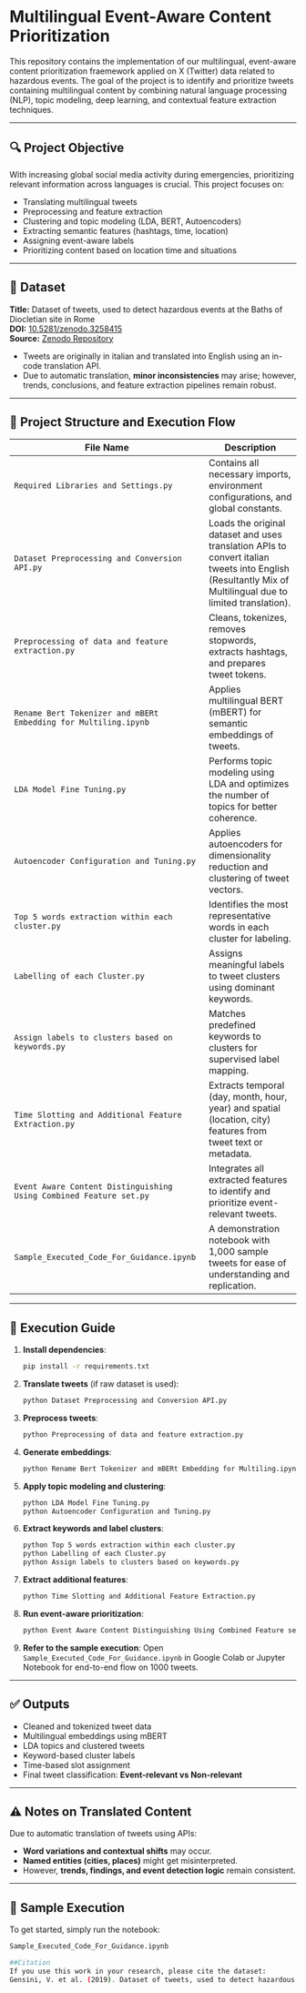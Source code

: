 # Multilingual Event-Aware Content Prioritization
This repository contains the implementation of our multilingual, event-aware content prioritization fraemework applied on X (Twitter) data related to hazardous events. The goal of the project is to identify and prioritize tweets containing multilingual content by combining natural language processing (NLP), topic modeling, deep learning, and contextual feature extraction techniques.

---
## 🔍 Project Objective

With increasing global social media activity during emergencies, prioritizing relevant information across languages is crucial. This project focuses on:
- Translating multilingual tweets
- Preprocessing and feature extraction
- Clustering and topic modeling (LDA, BERT, Autoencoders)
- Extracting semantic features (hashtags, time, location)
- Assigning event-aware labels
- Prioritizing content based on location time and situations

---

## 📁 Dataset

**Title:** Dataset of tweets, used to detect hazardous events at the Baths of Diocletian site in Rome  
**DOI:** [10.5281/zenodo.3258415](https://doi.org/10.5281/zenodo.3258415)  
**Source:** [Zenodo Repository](https://zenodo.org/record/3258415)  
- Tweets are originally in italian and translated into English using an in-code translation API.
- Due to automatic translation, **minor inconsistencies** may arise; however, trends, conclusions, and feature extraction pipelines remain robust.

---

## 🧠 Project Structure and Execution Flow

| File Name | Description |
|----------|-------------|
| `Required Libraries and Settings.py` | Contains all necessary imports, environment configurations, and global constants. |
| `Dataset Preprocessing and Conversion API.py` | Loads the original dataset and uses translation APIs to convert italian tweets into English (Resultantly Mix of Multilingual due to limited translation). |
| `Preprocessing of data and feature extraction.py` | Cleans, tokenizes, removes stopwords, extracts hashtags, and prepares tweet tokens. |
| `Rename Bert Tokenizer and mBERt Embedding for Multiling.ipynb` | Applies multilingual BERT (mBERT) for semantic embeddings of tweets. |
| `LDA Model Fine Tuning.py` | Performs topic modeling using LDA and optimizes the number of topics for better coherence. |
| `Autoencoder Configuration and Tuning.py` | Applies autoencoders for dimensionality reduction and clustering of tweet vectors. |
| `Top 5 words extraction within each cluster.py` | Identifies the most representative words in each cluster for labeling. |
| `Labelling of each Cluster.py` | Assigns meaningful labels to tweet clusters using dominant keywords. |
| `Assign labels to clusters based on keywords.py` | Matches predefined keywords to clusters for supervised label mapping. |
| `Time Slotting and Additional Feature Extraction.py` | Extracts temporal (day, month, hour, year) and spatial (location, city) features from tweet text or metadata. |
| `Event Aware Content Distinguishing Using Combined Feature set.py` | Integrates all extracted features to identify and prioritize event-relevant tweets. |
| `Sample_Executed_Code_For_Guidance.ipynb` | A demonstration notebook with 1,000 sample tweets for ease of understanding and replication. |

---

## 🔄 Execution Guide

1. **Install dependencies**:
    ```bash
    pip install -r requirements.txt
    ```

2. **Translate tweets** (if raw dataset is used):
    ```bash
    python Dataset Preprocessing and Conversion API.py
    ```

3. **Preprocess tweets**:
    ```bash
    python Preprocessing of data and feature extraction.py
    ```

4. **Generate embeddings**:
    ```bash
    python Rename Bert Tokenizer and mBERt Embedding for Multiling.ipynb
    ```

5. **Apply topic modeling and clustering**:
    ```bash
    python LDA Model Fine Tuning.py
    python Autoencoder Configuration and Tuning.py
    ```

6. **Extract keywords and label clusters**:
    ```bash
    python Top 5 words extraction within each cluster.py
    python Labelling of each Cluster.py
    python Assign labels to clusters based on keywords.py
    ```

7. **Extract additional features**:
    ```bash
    python Time Slotting and Additional Feature Extraction.py
    ```

8. **Run event-aware prioritization**:
    ```bash
    python Event Aware Content Distinguishing Using Combined Feature set.py
    ```

9. **Refer to the sample execution**:
    Open `Sample_Executed_Code_For_Guidance.ipynb` in Google Colab or Jupyter Notebook for end-to-end flow on 1000 tweets.

---

## ✅ Outputs

- Cleaned and tokenized tweet data
- Multilingual embeddings using mBERT
- LDA topics and clustered tweets
- Keyword-based cluster labels
- Time-based slot assignment
- Final tweet classification: **Event-relevant vs Non-relevant**

---

## ⚠️ Notes on Translated Content

Due to automatic translation of tweets using APIs:
- **Word variations and contextual shifts** may occur.
- **Named entities (cities, places)** might get misinterpreted.
- However, **trends, findings, and event detection logic** remain consistent.

---

## 🧪 Sample Execution

To get started, simply run the notebook:
```bash
Sample_Executed_Code_For_Guidance.ipynb

##Citation
If you use this work in your research, please cite the dataset:
Gensini, V. et al. (2019). Dataset of tweets, used to detect hazardous events at the Baths of Diocletian site in Rome. Zenodo. DOI:10.5281/zenodo.3258415


